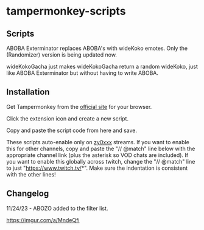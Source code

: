 # tampermonkey-scripts

## Scripts

ABOBA Exterminator replaces ABOBA's with wideKoko emotes. Only the (Randomizer) version is being updated now.

wideKokoGacha just makes wideKokoGacha return a random wideKoko, just like ABOBA Exterminator but without having to write ABOBA. 

## Installation

Get Tampermonkey from the [official site](https://www.tampermonkey.net/) for your browser. 

Click the extension icon and create a new script. 

Copy and paste the script code from here and save. 

These scripts auto-enable only on [zy0xxx](https://www.twitch.tv/zy0xxx) streams. If you want to enable this for other channels,  copy and paste the  "// @match" line below with the appropriate channel link (plus the asterisk so VOD chats are included). If you want to enable this globally across twitch, change the "// @match" line to just "https://www.twitch.tv/*". Make sure the indentation is consistent with the other lines!

## Changelog

11/24/23 - ABOZO added to the filter list.

https://imgur.com/a/MndeQfi
